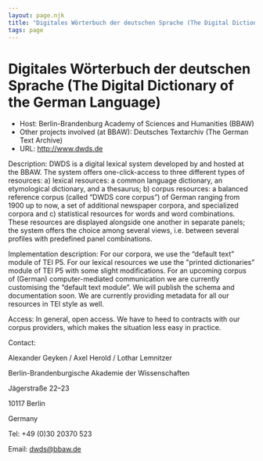 ```yaml
---
layout: page.njk
title: "Digitales Wörterbuch der deutschen Sprache (The Digital Dictionary of the German Language)"
tags: page
---
```

# Digitales Wörterbuch der deutschen Sprache (The Digital Dictionary of the German Language)











* Host: Berlin-Brandenburg Academy of Sciences and Humanities (BBAW)
* Other projects involved (at BBAW): Deutsches Textarchiv (The German Text Archive)
* URL: <http://www.dwds.de>



Description:
 DWDS is a digital lexical system developed by and hosted at the BBAW. The system offers
 one-click-access to three different types of resources: a) lexical resources: a common
 language
 dictionary, an etymological dictionary, and a thesaurus; b) corpus resources: a balanced
 reference corpus
 (called “DWDS core corpus”) of German ranging from 1900 up to now, a set
 of additional newspaper corpora, and specialized corpora and c) statistical resources
 for words and word
 combinations. These resources are displayed alongside one another in separate
 panels; the system offers the choice among several views, i.e. between several profiles
 with predefined
 panel combinations.



Implementation description:
 For our corpora, we use the “default text” module of TEI P5. For our 
 lexical resources we use the "printed dictionaries" module of TEI P5 with some slight
 modifications. For an
 upcoming corpus of (German) computer-mediated communication we are currently customising
 the “default
 text module”. We will publish the schema and documentation soon. We are currently
 providing metadata for
 all our resources in TEI style as well.
 



Access:
 In general, open access. We have to heed to contracts with our corpus providers, which
 makes
 the situation less easy in practice.



Contact: 



Alexander Geyken / Axel Herold / Lothar Lemnitzer


Berlin-Brandenburgische Akademie der Wissenschaften


Jägerstraße 22–23


10117 Berlin


Germany


Tel: +49 (0)30 20370 523


Email: [dwds@bbaw.de](mailto:dwds@bbaw.de)






